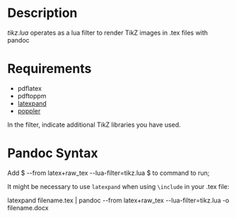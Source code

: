 # Description

*tikz.lua* operates as a lua filter to render TikZ images in .tex files with pandoc

# Requirements

- pdflatex 
- pdftoppm
- [latexpand](https://www.ctan.org/pkg/latexpand)
- [poppler](https://gist.github.com/Dayjo/618794d4ff37bb82ddfb02c63b450a81)

In the filter, indicate additional TikZ libraries you have used. 

# Pandoc Syntax

Add $ --from latex+raw_tex --lua-filter=tikz.lua $ to command to run;

It might be necessary to use `latexpand` when using `\include` in your .tex file:

latexpand filename.tex | pandoc --from latex+raw_tex --lua-filter=tikz.lua -o filename.docx
